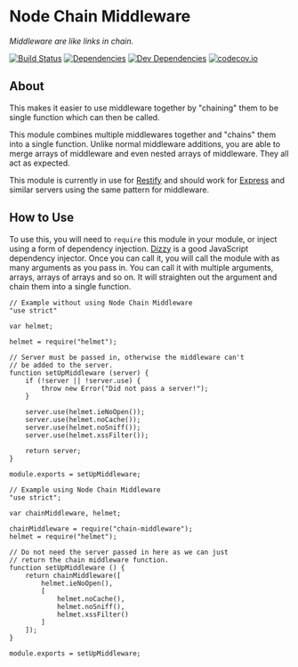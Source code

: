 # Node Chain Middleware

*Middleware are like links in chain.*

[![Build Status][travis-image]][Travis CI]
[![Dependencies][dependencies-image]][Dependencies]
[![Dev Dependencies][devdependencies-image]][Dev Dependencies]
[![codecov.io][codecov-image]][Code Coverage]

About
-----

This makes it easier to use middleware together by "chaining" them to be single function which can then be called.

This module combines multiple middlewares together and "chains" them into a single function. Unlike normal middleware additions, you are able to merge arrays of middleware and even nested arrays of middleware. They all act as expected.

This module is currently in use for [Restify] and should work for [Express] and similar servers using the same pattern for middleware.

How to Use
----------

To use this, you will need to `require` this module in your module, or inject using a form of dependency injection. [Dizzy] is a good JavaScript dependency injector. Once you can call it, you will call the module with as many arguments as you pass in. You can call it with multiple arguments, arrays, arrays of arrays and so on. It will straighten out the argument and chain them into a single function.

    // Example without using Node Chain Middleware
    "use strict"

    var helmet;

    helmet = require("helmet");

    // Server must be passed in, otherwise the middleware can't
    // be added to the server.
    function setUpMiddleware (server) {
        if (!server || !server.use) {
            throw new Error("Did not pass a server!");
        }

        server.use(helmet.ieNoOpen());
        server.use(helmet.noCache());
        server.use(helmet.noSniff());
        server.use(helmet.xssFilter());

        return server;
    }

    module.exports = setUpMiddleware;

    // Example using Node Chain Middleware
    "use strict";

    var chainMiddleware, helmet;

    chainMiddleware = require("chain-middleware");
    helmet = require("helmet");

    // Do not need the server passed in here as we can just
    // return the chain middleware function.
    function setUpMiddleware () {
        return chainMiddleware([
            helmet.ieNoOpen(),
            [
                helmet.noCache(),
                helmet.noSniff(),
                helmet.xssFilter()
            ]
        ]);
    }

    module.exports = setUpMiddleware;

[Code Coverage]: https://codecov.io/github/tests-always-included/node-chain-middleware?branch=develop
[codecov-image]: https://codecov.io/github/tests-always-included/node-chain-middleware/coverage.svg?branch=develop
[Dev Dependencies]: https://david-dm.org/tests-always-included/node-chain-middleware/develop#info=devDependencies
[devdependencies-image]: https://david-dm.org/tests-always-included/node-chain-middleware/develop/dev-status.png
[Dependencies]: https://david-dm.org/tests-always-included/node-chain-middleware/develop
[dependencies-image]: https://david-dm.org/tests-always-included/node-chain-middleware/develop.png
[Dizzy]: https://github.com/tests-always-included/dizzy
[Express]: http://expressjs.com/
[Restify]: http://restify.com/
[travis-image]: https://secure.travis-ci.org/tests-always-included/node-chain-middleware.png
[Travis CI]: http://travis-ci.org/tests-always-included/node-chain-middleware
